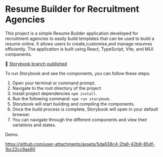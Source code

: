 # Resume Builder for Recruitment Agencies

This project is a simple Resume Builder application developed for recruitment agencies to easily build templates that can be used to build a resume online. It allows users to create,customise,and manage resumes efficiently. The application is built using React, TypeScript, Vite, and MUI components.

🚀 [Storybook branch published](https://resume-builder-storybook.netlify.app/?path=/story/components-resumemanagement--default&globals=theme:dark)

To run Storybook and see the components, you can follow these steps:

1. Open your terminal or command prompt.
2. Navigate to the root directory of the project
3. Install project dependencies `npm install`.
4. Run the following command: `npm run storybook`.
5. Storybook will start building and compiling the components.
6. Once the build process is complete, Storybook will open in your default browser.
7. You can navigate through the different components and view their variations and states.

Demo: 


https://github.com/user-attachments/assets/5da638c4-2fa6-42b9-85df-1bc22cc9ae90

